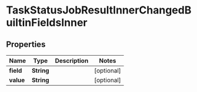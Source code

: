 

# TaskStatusJobResultInnerChangedBuiltinFieldsInner


## Properties

| Name | Type | Description | Notes |
|------------ | ------------- | ------------- | -------------|
|**field** | **String** |  |  [optional] |
|**value** | **String** |  |  [optional] |



